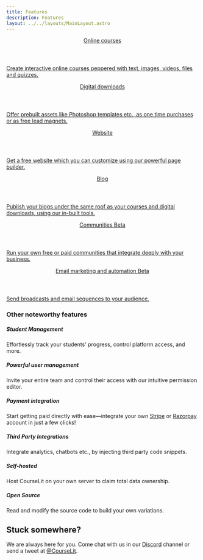 ```yaml
---
title: Features
description: Features
layout: ../../layouts/MainLayout.astro
---
```


<div class="card-container">
    <section class="card">
        <a href="/en/courses/introduction">
            <header>Online courses</header>
            <p>
            Create interactive online courses peppered with text, images, videos, files and quizzes. 
            </p>
        </a>
    </section>
    <section class="card">
        <a href="/en/downloads/introduction">
        <header>Digital downloads</header>
        <p>
Offer prebuilt assets like Photoshop templates etc., as one time purchases or as free lead magnets.
        </p>
        </a>
    </section>
    <section class="card">
        <a href="/en/pages/introduction">
        <header>Website</header>
        <p>
Get a free website which you can customize using our powerful page builder.
        </p>
        </a>
    </section>
    <section class="card">
        <a href="/en/blog/introduction">
        <header>Blog</header>
        <p>
Publish your blogs under the same roof as your courses and digital downloads, using our in-built tools. 
        </p>
        </a>
    </section>
    <section class="card">
        <a href="/en/communities/introduction">
        <header>Communities <span class="chip">Beta</span></header>
        <p>
Run your own free or paid communities that integrate deeply with your business.
        </p>
        </a>
    </section>
    <section class="card">
        <a href="/en/email-marketing/introduction">
        <header>Email marketing and automation <span class="chip">Beta</span></header>
        <p>
Send broadcasts and email sequences to your audience.
        </p>
        </a>
    </section>
</div>

### Other noteworthy features

##### Student Management

Effortlessly track your students' progress, control platform access, and more.

##### Powerful user management

Invite your entire team and control their access with our intuitive permission editor.

##### Payment integration

Start getting paid directly with ease—integrate your own [Stripe](https://stripe.com) or [Razorpay](https://razorpay.com) account in just a few clicks!

##### Third Party Integrations

Integrate analytics, chatbots etc., by injecting third party code snippets.

##### Self-hosted

Host CourseLit on your own server to claim total data ownership.

##### Open Source

Read and modify the source code to build your own variations.

## Stuck somewhere?

We are always here for you. Come chat with us in our <a href="https://discord.com/invite/GR4bQsN" target="_blank">Discord</a> channel or send a tweet at <a href="https://twitter.com/courselit" target="_blank">@CourseLit</a>.
